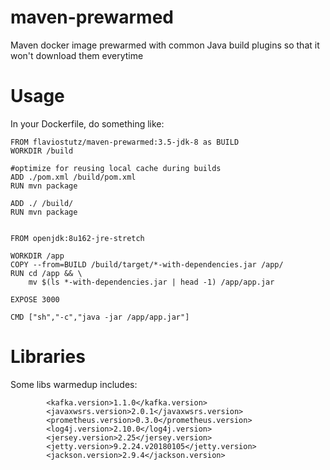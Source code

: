 # maven-prewarmed
Maven docker image prewarmed with common Java build plugins so that it won't download them everytime

# Usage

In your Dockerfile, do something like:

```
FROM flaviostutz/maven-prewarmed:3.5-jdk-8 as BUILD
WORKDIR /build

#optimize for reusing local cache during builds
ADD ./pom.xml /build/pom.xml
RUN mvn package

ADD ./ /build/
RUN mvn package


FROM openjdk:8u162-jre-stretch

WORKDIR /app
COPY --from=BUILD /build/target/*-with-dependencies.jar /app/
RUN cd /app && \
    mv $(ls *-with-dependencies.jar | head -1) /app/app.jar

EXPOSE 3000

CMD ["sh","-c","java -jar /app/app.jar"]
```

# Libraries

Some libs warmedup includes:

```
		<kafka.version>1.1.0</kafka.version>
		<javaxwsrs.version>2.0.1</javaxwsrs.version>
		<prometheus.version>0.3.0</prometheus.version>
		<log4j.version>2.10.0</log4j.version>
		<jersey.version>2.25</jersey.version>
		<jetty.version>9.2.24.v20180105</jetty.version>
		<jackson.version>2.9.4</jackson.version>
```
